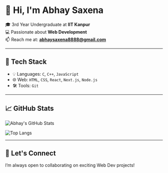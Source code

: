# 👋 Hi, I'm Abhay Saxena

🎓 3rd Year Undergraduate at **IIT Kanpur**  
💻 Passionate about **Web Development**  
📫 Reach me at: **abhaysaxena8888@gmail.com**

---

## 🚀 Tech Stack
- 💡 Languages: `C`, `C++`, `JavaScript`
- 🌐 Web: `HTML`, `CSS`, `React`, `Next.js`, `Node.js`
- 🛠 Tools: `Git`

---

## 📈 GitHub Stats

![Abhay's GitHub Stats](https://github-readme-stats.vercel.app/api?username=abhaysaxena&show_icons=true&theme=default)

![Top Langs](https://github-readme-stats.vercel.app/api/top-langs/?username=abhaysaxena&layout=compact)

---

## 🤝 Let's Connect
I’m always open to collaborating on exciting Web Dev projects!
